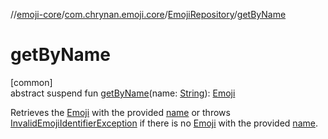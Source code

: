 //[emoji-core](../../../index.md)/[com.chrynan.emoji.core](../index.md)/[EmojiRepository](index.md)/[getByName](get-by-name.md)

# getByName

[common]\
abstract suspend fun [getByName](get-by-name.md)(name: [String](https://kotlinlang.org/api/latest/jvm/stdlib/kotlin/-string/index.html)): [Emoji](../-emoji/index.md)

Retrieves the [Emoji](../-emoji/index.md) with the provided [name](get-by-name.md) or throws [InvalidEmojiIdentifierException](../-invalid-emoji-identifier-exception/index.md) if there is no [Emoji](../-emoji/index.md) with the provided [name](get-by-name.md).
